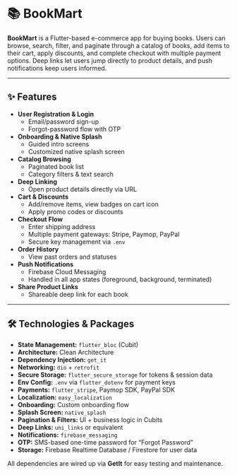 # 📚 BookMart

**BookMart** is a Flutter-based e-commerce app for buying books. Users can browse, search, filter, and paginate through a catalog of books, add items to their cart, apply discounts, and complete checkout with multiple payment options. Deep links let users jump directly to product details, and push notifications keep users informed.

---

## ✨ Features

- **User Registration & Login**  
  - Email/password sign-up  
  - Forgot-password flow with OTP  
- **Onboarding & Native Splash**  
  - Guided intro screens  
  - Customized native splash screen  
- **Catalog Browsing**  
  - Paginated book list  
  - Category filters & text search  
- **Deep Linking**  
  - Open product details directly via URL  
- **Cart & Discounts**  
  - Add/remove items, view badges on cart icon  
  - Apply promo codes or discounts  
- **Checkout Flow**  
  - Enter shipping address  
  - Multiple payment gateways: Stripe, Paymop, PayPal  
  - Secure key management via `.env`  
- **Order History**  
  - View past orders and statuses  
- **Push Notifications**  
  - Firebase Cloud Messaging  
  - Handled in all app states (foreground, background, terminated)  
- **Share Product Links**  
  - Shareable deep link for each book  

---

## 🛠️ Technologies & Packages

- **State Management:** `flutter_bloc` (Cubit)  
- **Architecture:** Clean Architecture  
- **Dependency Injection:** `get_it`  
- **Networking:** `dio` + `retrofit`  
- **Secure Storage:** `flutter_secure_storage` for tokens & session data  
- **Env Config:** `.env` via `flutter_dotenv` for payment keys  
- **Payments:** `flutter_stripe`, Paymop SDK, PayPal SDK  
- **Localization:** `easy_localization`  
- **Onboarding:** Custom onboarding flow  
- **Splash Screen:** `native_splash`  
- **Pagination & Filters:** UI + business logic in Cubits  
- **Deep Links:** `uni_links` or equivalent  
- **Notifications:** `firebase_messaging`  
- **OTP:** SMS-based one-time password for “Forgot Password”  
- **Storage:** Firebase Realtime Database / Firestore for user data  

All dependencies are wired up via **GetIt** for easy testing and maintenance.
